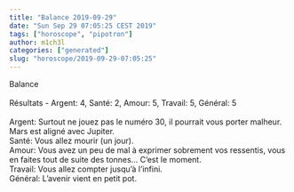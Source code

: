 ```yaml
---
title: "Balance 2019-09-29"
date: "Sun Sep 29 07:05:25 CEST 2019"
tags: ["horoscope", "pipotron"]
author: m1ch3l
categories: ["generated"]
slug: "horoscope/2019-09-29-07:05:25"
---
```


Balance<br>
<br>
Résultats - Argent: 4, Santé: 2, Amour: 5, Travail: 5, Général: 5<br>
<br>
Argent:  Surtout ne jouez pas le numéro 30, il pourrait vous porter malheur. Mars est aligné avec Jupiter.<br>
Santé:   Vous allez mourir (un jour). <br>
Amour:   Vous avez un peu de mal à exprimer sobrement vos ressentis, vous en faites tout de suite des tonnes... C’est le moment.<br>
Travail: Vous allez compter jusqu’à l’infini. <br>
Général: L’avenir vient en petit pot.<br>
